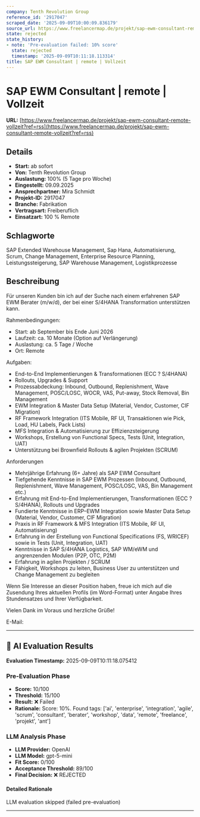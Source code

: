 ```yaml
---
company: Tenth Revolution Group
reference_id: '2917047'
scraped_date: '2025-09-09T10:00:09.836179'
source_url: https://www.freelancermap.de/projekt/sap-ewm-consultant-remote-vollzeit?ref=rss
state: rejected
state_history:
- note: 'Pre-evaluation failed: 10% score'
  state: rejected
  timestamp: '2025-09-09T10:11:18.113314'
title: SAP EWM Consultant | remote | Vollzeit
---
```



# SAP EWM Consultant | remote | Vollzeit
**URL:** [https://www.freelancermap.de/projekt/sap-ewm-consultant-remote-vollzeit?ref=rss](https://www.freelancermap.de/projekt/sap-ewm-consultant-remote-vollzeit?ref=rss)
## Details
- **Start:** ab sofort
- **Von:** Tenth Revolution Group
- **Auslastung:** 100% (5 Tage pro Woche)
- **Eingestellt:** 09.09.2025
- **Ansprechpartner:** Mira Schmidt
- **Projekt-ID:** 2917047
- **Branche:** Fabrikation
- **Vertragsart:** Freiberuflich
- **Einsatzart:** 100
                                                % Remote

## Schlagworte
SAP Extended Warehouse Management, Sap Hana, Automatisierung, Scrum, Change Management, Enterprise Resource Planning, Leistungssteigerung, SAP Warehouse Management, Logistikprozesse

## Beschreibung
Für unseren Kunden bin ich auf der Suche nach einem erfahrenen SAP EWM Berater (m/w/d), der bei einer S/4HANA Transformation unterstützen kann.

Rahmenbedingungen:
- Start: ab September bis Ende Juni 2026
- Laufzeit: ca. 10 Monate (Option auf Verlängerung)
- Auslastung: ca. 5 Tage / Woche
- Ort: Remote

Aufgaben:
- End-to-End Implementierungen & Transformationen (ECC ? S/4HANA)
- Rollouts, Upgrades & Support
- Prozessabdeckung: Inbound, Outbound, Replenishment, Wave Management, POSC/LOSC, WOCR, VAS, Put-away, Stock Removal, Bin Management
- EWM Integration & Master Data Setup (Material, Vendor, Customer, CIF Migration)
- RF Framework Integration (ITS Mobile, RF UI, Transaktionen wie Pick, Load, HU Labels, Pack Lists)
- MFS Integration & Automatisierung zur Effizienzsteigerung
- Workshops, Erstellung von Functional Specs, Tests (Unit, Integration, UAT)
- Unterstützung bei Brownfield Rollouts & agilen Projekten (SCRUM)

Anforderungen
- Mehrjährige Erfahrung (6+ Jahre) als SAP EWM Consultant
- Tiefgehende Kenntnisse in SAP EWM Prozessen (Inbound, Outbound, Replenishment, Wave Management, POSC/LOSC, VAS, Bin Management etc.)
- Erfahrung mit End-to-End Implementierungen, Transformationen (ECC ? S/4HANA), Rollouts und Upgrades
- Fundierte Kenntnisse in ERP–EWM Integration sowie Master Data Setup (Material, Vendor, Customer, CIF Migration)
- Praxis in RF Framework & MFS Integration (ITS Mobile, RF UI, Automatisierung)
- Erfahrung in der Erstellung von Functional Specifications (FS, WRICEF) sowie in Tests (Unit, Integration, UAT)
- Kenntnisse in SAP S/4HANA Logistics, SAP WM/eWM und angrenzenden Modulen (P2P, OTC, P2M)
- Erfahrung in agilen Projekten / SCRUM
- Fähigkeit, Workshops zu leiten, Business User zu unterstützen und Change Management zu begleiten

Wenn Sie Interesse an dieser Position haben, freue ich mich auf die Zusendung Ihres aktuellen Profils (im Word-Format) unter Angabe Ihres Stundensatzes und Ihrer Verfügbarkeit.

Vielen Dank im Voraus und herzliche Grüße!

E-Mail:

---

## 🤖 AI Evaluation Results

**Evaluation Timestamp:** 2025-09-09T10:11:18.075412

### Pre-Evaluation Phase
- **Score:** 10/100
- **Threshold:** 15/100
- **Result:** ❌ Failed
- **Rationale:** Score: 10%. Found tags: ['ai', 'enterprise', 'integration', 'agile', 'scrum', 'consultant', 'berater', 'workshop', 'data', 'remote', 'freelance', 'projekt', 'ant']

### LLM Analysis Phase
- **LLM Provider:** OpenAI
- **LLM Model:** gpt-5-mini
- **Fit Score:** 0/100
- **Acceptance Threshold:** 89/100
- **Final Decision:** ❌ REJECTED

#### Detailed Rationale
LLM evaluation skipped (failed pre-evaluation)

---
